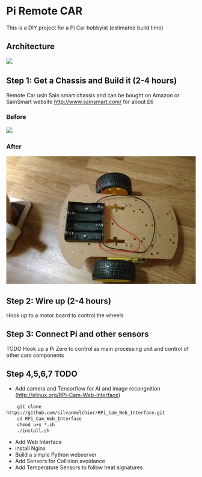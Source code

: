 # Pi Remote CAR

This is a DIY project for a Pi Car hobbyist (estimated build time)

## Architecture

<img src="https://d3ansictanv2wj.cloudfront.net/Figure_1-1ad2b142be6ca8641212c7579ab4f95d.jpg" height="400">


## Step 1: Get a Chassis and Build it (2-4 hours)

Remote Car usin Sain smart chassis and can be bought on Amazon or SainSmart website http://www.sainsmart.com/ for about £6

### Before

<img src="https://images-na.ssl-images-amazon.com/images/I/61qH18xAjVL._SL1200_.jpg" height="340" >

### After

<img src="pi-car-chassis-wired.jpg" height="340" >

## Step 2: Wire up (2-4 hours)

Hook up to a motor board to control the wheels

## Step 3: Connect Pi and other sensors

TODO Hook up a Pi Zero to control as main processing unit and control of other cars components 

## Step 4,5,6,7 TODO
* Add camera and Tensorflow for AI and image recongnition (http://elinux.org/RPi-Cam-Web-Interface)
```
    git clone https://github.com/silvanmelchior/RPi_Cam_Web_Interface.git
    cd RPi_Cam_Web_Interface
    chmod u+x *.sh
    ./install.sh
```
* Add Web Interface
 * install Nginx
 * Build a simple Python webserver
* Add Sensors for Collision avoidance
* Add Temperature Sensors to follow heat signatures
